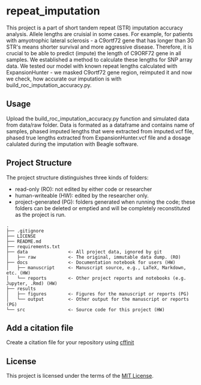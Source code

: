 # repeat_imputation

This project is a part of short tandem repeat (STR) imputation accuracy analysis.
Allele lengths are cruisial in some cases. For example, for patients with amyotrophic lateral sclerosis - a C9ortf72 gene that has longer than 30 STR's means shorter survival and more aggressive disease. Therefore, it is crucial to be able to predict (impute) the length of C9ORF72 gene in all samples. We established a method to calculate these lengths for SNP array data.
We tested our model with known repeat lengths calculated with ExpansionHunter - we masked C9ortf72 gene region, reimputed it and now we check, how accurate our imputation is with build_roc_imputation_accuracy.py. 

## Usage

Upload the build_roc_imputation_accuracy.py function and simulated data from data/raw folder. Data is formated as a dataframe and contains name of samples, phased imputed lengths that were extracted from imputed.vcf file, phased true lengths extracted from ExpansionHunter.vcf file and a dosage calulated during the imputation with Beagle software.

## Project Structure

The project structure distinguishes three kinds of folders:
- read-only (RO): not edited by either code or researcher
- human-writeable (HW): edited by the researcher only.
- project-generated (PG): folders generated when running the code; these folders can be deleted or emptied and will be completely reconstituted as the project is run.


```
.
├── .gitignore
├── LICENSE
├── README.md
├── requirements.txt
├── data               <- All project data, ignored by git
│   ├── raw            <- The original, immutable data dump. (RO)
├── docs               <- Documentation notebook for users (HW)
│   ├── manuscript     <- Manuscript source, e.g., LaTeX, Markdown, etc. (HW)
│   └── reports        <- Other project reports and notebooks (e.g. Jupyter, .Rmd) (HW)
├── results
│   ├── figures        <- Figures for the manuscript or reports (PG)
│   └── output         <- Other output for the manuscript or reports (PG)
└── src                <- Source code for this project (HW)

```

## Add a citation file
Create a citation file for your repository using [cffinit](https://citation-file-format.github.io/cff-initializer-javascript/#/)

## License

This project is licensed under the terms of the [MIT License](/LICENSE).
